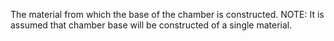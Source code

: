 The material from which the base of the chamber is constructed. 
NOTE: It is assumed that chamber base will be constructed of a single material.
